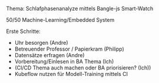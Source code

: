 Thema: Schlafphasenanalyze mittels Bangle-js Smart-Watch


50/50 Machine-Learning/Embedded System


Erste Schritte:
- Uhr besorgen (Andre)
- Betreuender Professor / Papierkram (Philipp)
- Datensätze erfragen (Andre)
- Vorbereitung/Einlesen in BA Thema (Ich)
- (CI/CD Thema auch machen oder BA priorisieren? (Ich))
- Kubeflow nutzen für Modell-Training mittels CI

